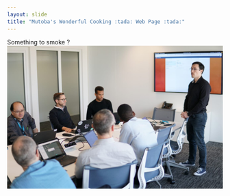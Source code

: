 ```yaml
---
layout: slide
title: "Mutoba's Wonderful Cooking :tada: Web Page :tada:"
---
```

Something to smoke ?
![profile_image](../_pictures/thumbnail.jpg)
